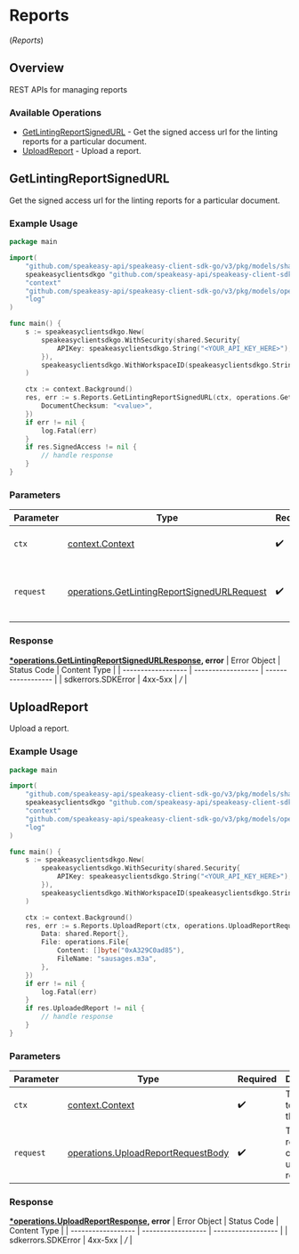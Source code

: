 # Reports
(*Reports*)

## Overview

REST APIs for managing reports

### Available Operations

* [GetLintingReportSignedURL](#getlintingreportsignedurl) - Get the signed access url for the linting reports for a particular document.
* [UploadReport](#uploadreport) - Upload a report.

## GetLintingReportSignedURL

Get the signed access url for the linting reports for a particular document.

### Example Usage

```go
package main

import(
	"github.com/speakeasy-api/speakeasy-client-sdk-go/v3/pkg/models/shared"
	speakeasyclientsdkgo "github.com/speakeasy-api/speakeasy-client-sdk-go/v3"
	"context"
	"github.com/speakeasy-api/speakeasy-client-sdk-go/v3/pkg/models/operations"
	"log"
)

func main() {
    s := speakeasyclientsdkgo.New(
        speakeasyclientsdkgo.WithSecurity(shared.Security{
            APIKey: speakeasyclientsdkgo.String("<YOUR_API_KEY_HERE>"),
        }),
        speakeasyclientsdkgo.WithWorkspaceID(speakeasyclientsdkgo.String("<value>")),
    )

    ctx := context.Background()
    res, err := s.Reports.GetLintingReportSignedURL(ctx, operations.GetLintingReportSignedURLRequest{
        DocumentChecksum: "<value>",
    })
    if err != nil {
        log.Fatal(err)
    }
    if res.SignedAccess != nil {
        // handle response
    }
}
```

### Parameters

| Parameter                                                                                                      | Type                                                                                                           | Required                                                                                                       | Description                                                                                                    |
| -------------------------------------------------------------------------------------------------------------- | -------------------------------------------------------------------------------------------------------------- | -------------------------------------------------------------------------------------------------------------- | -------------------------------------------------------------------------------------------------------------- |
| `ctx`                                                                                                          | [context.Context](https://pkg.go.dev/context#Context)                                                          | :heavy_check_mark:                                                                                             | The context to use for the request.                                                                            |
| `request`                                                                                                      | [operations.GetLintingReportSignedURLRequest](../../pkg/models/operations/getlintingreportsignedurlrequest.md) | :heavy_check_mark:                                                                                             | The request object to use for the request.                                                                     |


### Response

**[*operations.GetLintingReportSignedURLResponse](../../pkg/models/operations/getlintingreportsignedurlresponse.md), error**
| Error Object       | Status Code        | Content Type       |
| ------------------ | ------------------ | ------------------ |
| sdkerrors.SDKError | 4xx-5xx            | */*                |

## UploadReport

Upload a report.

### Example Usage

```go
package main

import(
	"github.com/speakeasy-api/speakeasy-client-sdk-go/v3/pkg/models/shared"
	speakeasyclientsdkgo "github.com/speakeasy-api/speakeasy-client-sdk-go/v3"
	"context"
	"github.com/speakeasy-api/speakeasy-client-sdk-go/v3/pkg/models/operations"
	"log"
)

func main() {
    s := speakeasyclientsdkgo.New(
        speakeasyclientsdkgo.WithSecurity(shared.Security{
            APIKey: speakeasyclientsdkgo.String("<YOUR_API_KEY_HERE>"),
        }),
        speakeasyclientsdkgo.WithWorkspaceID(speakeasyclientsdkgo.String("<value>")),
    )

    ctx := context.Background()
    res, err := s.Reports.UploadReport(ctx, operations.UploadReportRequestBody{
        Data: shared.Report{},
        File: operations.File{
            Content: []byte("0xA329C0ad85"),
            FileName: "sausages.m3a",
        },
    })
    if err != nil {
        log.Fatal(err)
    }
    if res.UploadedReport != nil {
        // handle response
    }
}
```

### Parameters

| Parameter                                                                                    | Type                                                                                         | Required                                                                                     | Description                                                                                  |
| -------------------------------------------------------------------------------------------- | -------------------------------------------------------------------------------------------- | -------------------------------------------------------------------------------------------- | -------------------------------------------------------------------------------------------- |
| `ctx`                                                                                        | [context.Context](https://pkg.go.dev/context#Context)                                        | :heavy_check_mark:                                                                           | The context to use for the request.                                                          |
| `request`                                                                                    | [operations.UploadReportRequestBody](../../pkg/models/operations/uploadreportrequestbody.md) | :heavy_check_mark:                                                                           | The request object to use for the request.                                                   |


### Response

**[*operations.UploadReportResponse](../../pkg/models/operations/uploadreportresponse.md), error**
| Error Object       | Status Code        | Content Type       |
| ------------------ | ------------------ | ------------------ |
| sdkerrors.SDKError | 4xx-5xx            | */*                |
